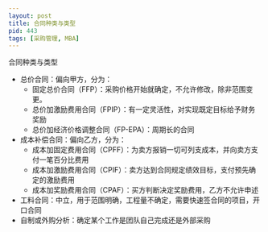 ```yaml
---
layout: post
title: 合同种类与类型
pid: 443
tags: [采购管理, MBA]
---
```


合同种类与类型

+ 总价合同：偏向甲方，分为：
  + 固定总价合同（FFP）：采购价格开始就确定，不允许修改，除非范围变更。
  + 总价加激励费用合同（FPIP）：有一定灵活性，对实现既定目标给予财务奖励
  + 总价加经济价格调整合同（FP-EPA）：周期长的合同
+ 成本补偿合同：偏向乙方，分为：
  + 成本加固定费用合同（CPFF）：为卖方报销一切可列支成本，并向卖方支付一笔百分比费用
  + 成本加激励费用合同（CPIF）：卖方达到合同规定绩效目标，支付预先确定的激励费用
  + 成本加奖励费用合同（CPAF）：买方判断决定奖励费用，乙方不允许申述
+ 工料合同：中立，用于范围明确，工程量不确定，需要快速签合同的项目，开口合同
+ 自制或外购分析：确定某个工作是团队自己完成还是外部采购
